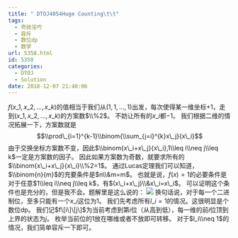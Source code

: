 ```yaml
---
title: " DTOJ4054Huge Counting\t\t"
tags:
  - 奇技淫巧
  - 容斥
  - 数位dp
  - 数学
url: 5358.html
id: 5358
categories:
  - DTOJ
  - Solution
date: 2018-12-07 21:40:06
---
```


$f(x\_1,x\_2,…,x\_k)$的值相当于我们从$(1,1,…,1)$出发，每次使得某一维坐标$+1$，走到$(x\_1,x\_2,…,x\_k)$的方案数$\\%2$。 不妨让所有的$x\_i$都$-1$。 我们根据二维的情况拓展一下，方案数就是 $$\\prod\_{i=1}^{k-1}\\binom{\\sum_{j=i}^{k}x\_j}{x\_i}$$ 由于交换坐标方案数不变，因此$\\binom{x\_i+x\_j}{x\_i},1\\leq i\\neq j\\leq k$一定是方案数的因子。 因此如果方案数为奇数，就要求所有的$\\binom{x\_i+x\_j}{x\_i}\\%2=1$。 通过Lucas定理我们可以知道，$\\binom{n}{m}$的充要条件是$n\\&m=m$。 也就是说，$f(x)=1$的必要条件是对于任意$1\\leq i\\neq j\\leq k$，有$(x\_i+x\_j)\\&x\_i=x\_i$。 可以证明这个条件也是充分的，但是我不会。题解里是这么说的： ![](http://www.dtenomde.com/wp-content/uploads/2018/12/D124FA4A-088B-4925-9D61-4374B37EA4C7.jpg) 换句话说，对于每一个二进制位，至多只能有一个$x\_i$这位为$1$。 我们先考虑所有$l\_i=1$的情况。这很明显是个数位dp。 我们记$f\[i\]\[j\]$为当前考虑到第$i$位（从高到低），每一维的前$i$位顶到上界的状态为$j$。 枚举当前位的$1$放在哪维或者不放即可转移。 对于$l_i\\neq 1$的情况，我们简单容斥一下即可。